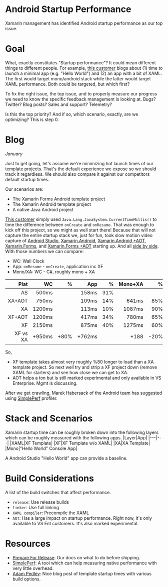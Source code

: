 # Android Startup Performance
Xamarin management has identified Android startup performance as our top issue. 

# Goal
What, exactly constitutes "Startup performance"? It could mean different things to different people. For example, [this customer][1] blogs about (1) time to launch a minimal app (e.g. "Hello World") and (2) an app with a bit of XAML. The first would target mono/android stack while the latter would target XAML performance. Both could be targeted, but which first? 

To fix the right issue, the top issue, and to properly measure our progress we need to know the specific feedback management is looking at. Bugs? Twitter? Blog posts? Sales and support? Telemetry? 

Is this the top priority? And if so, which scenario, exactly, are we optimizing? This is step 0.
# Blog
_January_

Just to get going, let's assume we're minimizing hot launch times of our template projects. That's the default experience we expose so we should track it regardless. We should also compare it against our competitors default startup times.

Our scenarios are: 
* The Xamarin Forms Android template project
* The Xamarin Android template project
* A native Java Android project

[This customer][1] simply used `Java.Lang.JavaSystem.CurrentTimeMillis()` to time the difference between `onCreate` and `onResume`. That was enough to kick off this project, so we might as well start there! Because that will not capture the entire startup stack we, just for fun, took slow motion video capture of [Android Studio][ASStartUp], [Xamarin.Android][XAStartUp], [Xamarin.Android +AOT][XAAotUp], [Xamarin.Forms][XFStartUp], and [Xamarin.Forms +AOT][XFAotUp] starting up. And all [side by side][StartUp]. With those numbers we can compare:
* WC: Wall Clock
* App: `onResume` - `onCreate`, application inc XF
* Mono/XA: WC - C#, roughly mono + XA

|Plat|WC|%|App|%|Mono+XA|%
|---:|---:|---:|---:|---:|---:|---:|
|AS|500ms||158ms|31%|
|XA+AOT|750ms| |109ms| 14%|641ms| 85%|
|XA|1200ms| |113ms| 10%|1087ms| 90%|
|XF+AOT|1200ms| |417ms|34%|780ms| 65%|
|XF|2150ms| |875ms| 40%|1275ms| 60%|
|XF vs XA|+950ms| +80%|+762ms| |+188| -20%|

So, 
* XF template takes almost very roughly %80 longer to load than a XA template project. So next well try and strip a XF project down (remove XAML for starters) and see how close we can get to XA.
* AOT helps a ton but is still marked experimental and only available in VS Enterprise. Mgmt is discussing. 


After we get crawling, Marek Habersack of the Android team has suggested using [SimplePerf][SimplePerf] profiler. 

# Stack and Scenarios
Xamarin startup time can be roughly broken down into the following layers which can be roughly measured with the following apps.
|Layer|App|
|---|---|
|XAML|XF Template|
|XF|XF Template w/o XAML|
|XA|XA Template|
|Mono|"Hello World" Console App|

A Android Studio "Hello World" app can provide a baseline.

# Build Considerations
A list of the build switches that affect performance.
* `release`: Use release builds
* `linker`: Use full linking
* `XAML compiler`: Precompile the XAML
* `AOT`: Has a large impact on startup performance. Right now, it's only available to VS Ent customers. It's also marked experimental. 

# Resources
* [Prepare For Release][ReleasePrep]: Our docs on what to do before shipping. 
* [SimplePerf][SimplePerf]: A tool which can help measuring native performance with very little overhead.
* [Adam Pedley][Pedley]: Nice blog post of template startup times with various build options.

[1]: https://programistologia.pl/2019/01/03/en-what-bothers-xamarin-developers-part-3/
[SimplePerf]: https://android.googlesource.com/platform/system/extras/+/master/simpleperf/doc/README.md
[XAStartUp]: https://m.youtube.com/watch?v=G9ylTGtsy5s
[XAAotUp]: https://m.youtube.com/watch?v=3RLjpKAUVn4
[XFStartUp]: https://www.youtube.com/watch?v=cKz8KDs1NAA
[XFAotUp]: https://m.youtube.com/watch?v=lVG-CEt78L0
[ASStartUp]: https://m.youtube.com/watch?v=meGBmexhtPo
[StartUp]: https://youtu.be/Qw5LVO8Xp1E
[Pedley]: https://xamarinhelp.com/improving-xamarin-forms-startup-performance/

[ReleasePrep]: https://docs.microsoft.com/en-us/xamarin/android/deploy-test/release-prep/?tabs=windows#AOT_Compilation